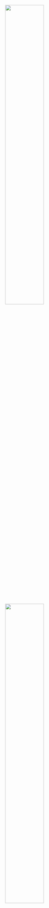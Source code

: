<p align="center">
  <img height="50%" width="auto" src ="https://github-readme-stats.vercel.app/api?username=[skottydeveloper]&show_icons=true&count_private=true&theme=darcula&hide_border=true&hide=issues,contribs&bg_color=00000000">
  <img height="50%" width="auto" src ="https://github-readme-stats.vercel.app/api/top-langs/?username=skottydeveloper&layout=compact&hide_border=true&theme=darcula&bg_color=00000000&langs_count=999">
  <br>
  <br>
</p>
